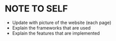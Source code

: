 # NOTE TO SELF
* Update with picture of the website (each page)
* Explain the frameworks that are used
* Explain the features that are implemented
